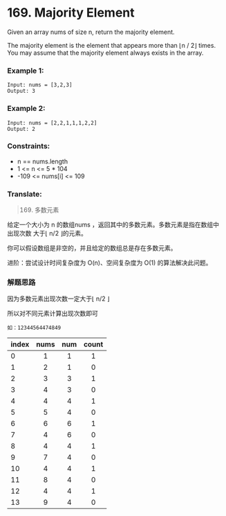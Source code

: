 # 169. Majority Element

Given an array nums of size n, return the majority element.

The majority element is the element that appears more than ⌊n / 2⌋ times. You may assume that the majority element always exists in the array.

### Example 1:

```
Input: nums = [3,2,3]
Output: 3
```

### Example 2:

```
Input: nums = [2,2,1,1,1,2,2]
Output: 2
```

### Constraints:

* n == nums.length
* 1 <= n <= 5 * 104
* -109 <= nums[i] <= 109

### Translate:

> 169. 多数元素

给定一个大小为 n 的数组nums ，返回其中的多数元素。多数元素是指在数组中出现次数 大于⌊ n/2 ⌋的元素。

你可以假设数组是非空的，并且给定的数组总是存在多数元素。

进阶：尝试设计时间复杂度为 O(n)、空间复杂度为 O(1) 的算法解决此问题。


### 解题思路

因为多数元素出现次数一定大于⌊ n/2 ⌋

所以对不同元素计算出现次数即可
```
如：12344564474849
```
|index|nums|num|count|
|---|:---:|:---:|:---:|
| 0 | 1 | 1 | 1 |
| 1 | 2 | 1 | 0 |
| 2 | 3 | 3 | 1 |
| 3 | 4 | 3 | 0 |
| 4 | 4 | 4 | 1 |
| 5 | 5 | 4 | 0 |
| 6 | 6 | 6 | 1 |
| 7 | 4 | 6 | 0 |
| 8 | 4 | 4 | 1 |
| 9 | 7 | 4 | 0 |
| 10 | 4 | 4 | 1 |
| 11 | 8 | 4 | 0 |
| 12 | 4 | 4 | 1 |
| 13 | 9 | 4 | 0 |





